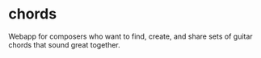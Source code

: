 chords
======

Webapp for composers who want to find, create, and share sets of guitar chords that sound great together.
